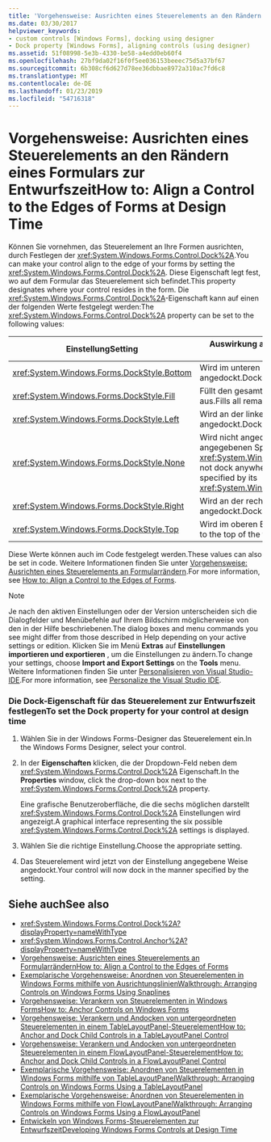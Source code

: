 ```yaml
---
title: 'Vorgehensweise: Ausrichten eines Steuerelements an den Rändern eines Formulars zur Entwurfszeit'
ms.date: 03/30/2017
helpviewer_keywords:
- custom controls [Windows Forms], docking using designer
- Dock property [Windows Forms], aligning controls (using designer)
ms.assetid: 51f08998-5e3b-4330-be58-a4edd0eb60f4
ms.openlocfilehash: 27bf9da02f16f0f5ee036153beeec75d5a37bf67
ms.sourcegitcommit: 6b308cf6d627d78ee36dbbae8972a310ac7fd6c8
ms.translationtype: MT
ms.contentlocale: de-DE
ms.lasthandoff: 01/23/2019
ms.locfileid: "54716318"
---
```

# <a name="how-to-align-a-control-to-the-edges-of-forms-at-design-time"></a><span data-ttu-id="24e4d-102">Vorgehensweise: Ausrichten eines Steuerelements an den Rändern eines Formulars zur Entwurfszeit</span><span class="sxs-lookup"><span data-stu-id="24e4d-102">How to: Align a Control to the Edges of Forms at Design Time</span></span>
<span data-ttu-id="24e4d-103">Können Sie vornehmen, das Steuerelement an Ihre Formen ausrichten, durch Festlegen der <xref:System.Windows.Forms.Control.Dock%2A>.</span><span class="sxs-lookup"><span data-stu-id="24e4d-103">You can make your control align to the edge of your forms by setting the <xref:System.Windows.Forms.Control.Dock%2A>.</span></span> <span data-ttu-id="24e4d-104">Diese Eigenschaft legt fest, wo auf dem Formular das Steuerelement sich befindet.</span><span class="sxs-lookup"><span data-stu-id="24e4d-104">This property designates where your control resides in the form.</span></span> <span data-ttu-id="24e4d-105">Die <xref:System.Windows.Forms.Control.Dock%2A>-Eigenschaft kann auf einen der folgenden Werte festgelegt werden:</span><span class="sxs-lookup"><span data-stu-id="24e4d-105">The <xref:System.Windows.Forms.Control.Dock%2A> property can be set to the following values:</span></span>  
  
|<span data-ttu-id="24e4d-106">Einstellung</span><span class="sxs-lookup"><span data-stu-id="24e4d-106">Setting</span></span>|<span data-ttu-id="24e4d-107">Auswirkung auf das Steuerelement</span><span class="sxs-lookup"><span data-stu-id="24e4d-107">Effect on your control</span></span>|  
|-------------|----------------------------|  
|<xref:System.Windows.Forms.DockStyle.Bottom>|<span data-ttu-id="24e4d-108">Wird im unteren Bereich des Formulars angedockt.</span><span class="sxs-lookup"><span data-stu-id="24e4d-108">Docks to the bottom of the form.</span></span>|  
|<xref:System.Windows.Forms.DockStyle.Fill>|<span data-ttu-id="24e4d-109">Füllt den gesamten verbleibenden Platz im Formular aus.</span><span class="sxs-lookup"><span data-stu-id="24e4d-109">Fills all remaining space in the form.</span></span>|  
|<xref:System.Windows.Forms.DockStyle.Left>|<span data-ttu-id="24e4d-110">Wird an der linken Seite des Formulars angedockt.</span><span class="sxs-lookup"><span data-stu-id="24e4d-110">Docks to the left side of the form.</span></span>|  
|<xref:System.Windows.Forms.DockStyle.None>|<span data-ttu-id="24e4d-111">Wird nicht angedockt und wird angezeigt, an dem vom angegebenen Speicherort der <xref:System.Windows.Forms.Control.Location%2A>.</span><span class="sxs-lookup"><span data-stu-id="24e4d-111">Does not dock anywhere, and it appears at the location specified by its <xref:System.Windows.Forms.Control.Location%2A>.</span></span>|  
|<xref:System.Windows.Forms.DockStyle.Right>|<span data-ttu-id="24e4d-112">Wird an der rechten Seite des Formulars angedockt.</span><span class="sxs-lookup"><span data-stu-id="24e4d-112">Docks to the right side of the form.</span></span>|  
|<xref:System.Windows.Forms.DockStyle.Top>|<span data-ttu-id="24e4d-113">Wird im oberen Bereich des Formulars angedockt.</span><span class="sxs-lookup"><span data-stu-id="24e4d-113">Docks to the top of the form.</span></span>|  
  
 <span data-ttu-id="24e4d-114">Diese Werte können auch im Code festgelegt werden.</span><span class="sxs-lookup"><span data-stu-id="24e4d-114">These values can also be set in code.</span></span> <span data-ttu-id="24e4d-115">Weitere Informationen finden Sie unter [Vorgehensweise: Ausrichten eines Steuerelements an Formularrändern](../../../../docs/framework/winforms/controls/how-to-align-a-control-to-the-edges-of-forms.md).</span><span class="sxs-lookup"><span data-stu-id="24e4d-115">For more information, see [How to: Align a Control to the Edges of Forms](../../../../docs/framework/winforms/controls/how-to-align-a-control-to-the-edges-of-forms.md).</span></span>  
  
> [!NOTE]
>  <span data-ttu-id="24e4d-116">Je nach den aktiven Einstellungen oder der Version unterscheiden sich die Dialogfelder und Menübefehle auf Ihrem Bildschirm möglicherweise von den in der Hilfe beschriebenen.</span><span class="sxs-lookup"><span data-stu-id="24e4d-116">The dialog boxes and menu commands you see might differ from those described in Help depending on your active settings or edition.</span></span> <span data-ttu-id="24e4d-117">Klicken Sie im Menü **Extras** auf **Einstellungen importieren und exportieren** , um die Einstellungen zu ändern.</span><span class="sxs-lookup"><span data-stu-id="24e4d-117">To change your settings, choose **Import and Export Settings** on the **Tools** menu.</span></span> <span data-ttu-id="24e4d-118">Weitere Informationen finden Sie unter [Personalisieren von Visual Studio-IDE](/visualstudio/ide/personalizing-the-visual-studio-ide).</span><span class="sxs-lookup"><span data-stu-id="24e4d-118">For more information, see [Personalize the Visual Studio IDE](/visualstudio/ide/personalizing-the-visual-studio-ide).</span></span>  
  
### <a name="to-set-the-dock-property-for-your-control-at-design-time"></a><span data-ttu-id="24e4d-119">Die Dock-Eigenschaft für das Steuerelement zur Entwurfszeit festlegen</span><span class="sxs-lookup"><span data-stu-id="24e4d-119">To set the Dock property for your control at design time</span></span>  
  
1.  <span data-ttu-id="24e4d-120">Wählen Sie in der Windows Forms-Designer das Steuerelement ein.</span><span class="sxs-lookup"><span data-stu-id="24e4d-120">In the Windows Forms Designer, select your control.</span></span>  
  
2.  <span data-ttu-id="24e4d-121">In der **Eigenschaften** klicken, die der Dropdown-Feld neben dem <xref:System.Windows.Forms.Control.Dock%2A> Eigenschaft.</span><span class="sxs-lookup"><span data-stu-id="24e4d-121">In the **Properties** window, click the drop-down box next to the <xref:System.Windows.Forms.Control.Dock%2A> property.</span></span>  
  
     <span data-ttu-id="24e4d-122">Eine grafische Benutzeroberfläche, die die sechs möglichen darstellt <xref:System.Windows.Forms.Control.Dock%2A> Einstellungen wird angezeigt.</span><span class="sxs-lookup"><span data-stu-id="24e4d-122">A graphical interface representing the six possible <xref:System.Windows.Forms.Control.Dock%2A> settings is displayed.</span></span>  
  
3.  <span data-ttu-id="24e4d-123">Wählen Sie die richtige Einstellung.</span><span class="sxs-lookup"><span data-stu-id="24e4d-123">Choose the appropriate setting.</span></span>  
  
4.  <span data-ttu-id="24e4d-124">Das Steuerelement wird jetzt von der Einstellung angegebene Weise angedockt.</span><span class="sxs-lookup"><span data-stu-id="24e4d-124">Your control will now dock in the manner specified by the setting.</span></span>  
  
## <a name="see-also"></a><span data-ttu-id="24e4d-125">Siehe auch</span><span class="sxs-lookup"><span data-stu-id="24e4d-125">See also</span></span>
- <xref:System.Windows.Forms.Control.Dock%2A?displayProperty=nameWithType>
- <xref:System.Windows.Forms.Control.Anchor%2A?displayProperty=nameWithType>
- [<span data-ttu-id="24e4d-126">Vorgehensweise: Ausrichten eines Steuerelements an Formularrändern</span><span class="sxs-lookup"><span data-stu-id="24e4d-126">How to: Align a Control to the Edges of Forms</span></span>](../../../../docs/framework/winforms/controls/how-to-align-a-control-to-the-edges-of-forms.md)
- [<span data-ttu-id="24e4d-127">Exemplarische Vorgehensweise: Anordnen von Steuerelementen in Windows Forms mithilfe von Ausrichtungslinien</span><span class="sxs-lookup"><span data-stu-id="24e4d-127">Walkthrough: Arranging Controls on Windows Forms Using Snaplines</span></span>](../../../../docs/framework/winforms/controls/walkthrough-arranging-controls-on-windows-forms-using-snaplines.md)
- [<span data-ttu-id="24e4d-128">Vorgehensweise: Verankern von Steuerelementen in Windows Forms</span><span class="sxs-lookup"><span data-stu-id="24e4d-128">How to: Anchor Controls on Windows Forms</span></span>](../../../../docs/framework/winforms/controls/how-to-anchor-controls-on-windows-forms.md)
- [<span data-ttu-id="24e4d-129">Vorgehensweise: Verankern und Andocken von untergeordneten Steuerelementen in einem TableLayoutPanel-Steuerelement</span><span class="sxs-lookup"><span data-stu-id="24e4d-129">How to: Anchor and Dock Child Controls in a TableLayoutPanel Control</span></span>](../../../../docs/framework/winforms/controls/how-to-anchor-and-dock-child-controls-in-a-tablelayoutpanel-control.md)
- [<span data-ttu-id="24e4d-130">Vorgehensweise: Verankern und Andocken von untergeordneten Steuerelementen in einem FlowLayoutPanel-Steuerelement</span><span class="sxs-lookup"><span data-stu-id="24e4d-130">How to: Anchor and Dock Child Controls in a FlowLayoutPanel Control</span></span>](../../../../docs/framework/winforms/controls/how-to-anchor-and-dock-child-controls-in-a-flowlayoutpanel-control.md)
- [<span data-ttu-id="24e4d-131">Exemplarische Vorgehensweise: Anordnen von Steuerelementen in Windows Forms mithilfe von TableLayoutPanel</span><span class="sxs-lookup"><span data-stu-id="24e4d-131">Walkthrough: Arranging Controls on Windows Forms Using a TableLayoutPanel</span></span>](../../../../docs/framework/winforms/controls/walkthrough-arranging-controls-on-windows-forms-using-a-tablelayoutpanel.md)
- [<span data-ttu-id="24e4d-132">Exemplarische Vorgehensweise: Anordnen von Steuerelementen in Windows Forms mithilfe von FlowLayoutPanel</span><span class="sxs-lookup"><span data-stu-id="24e4d-132">Walkthrough: Arranging Controls on Windows Forms Using a FlowLayoutPanel</span></span>](../../../../docs/framework/winforms/controls/walkthrough-arranging-controls-on-windows-forms-using-a-flowlayoutpanel.md)
- [<span data-ttu-id="24e4d-133">Entwickeln von Windows Forms-Steuerelementen zur Entwurfszeit</span><span class="sxs-lookup"><span data-stu-id="24e4d-133">Developing Windows Forms Controls at Design Time</span></span>](../../../../docs/framework/winforms/controls/developing-windows-forms-controls-at-design-time.md)
